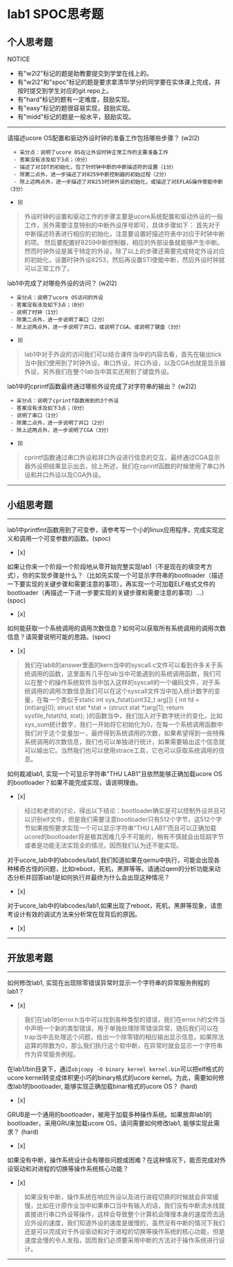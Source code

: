 # lab1 SPOC思考题

## 个人思考题

NOTICE
- 有"w2l2"标记的题是助教要提交到学堂在线上的。
- 有"w2l2"和"spoc"标记的题是要求拿清华学分的同学要在实体课上完成，并按时提交到学生对应的git repo上。
- 有"hard"标记的题有一定难度，鼓励实现。
- 有"easy"标记的题很容易实现，鼓励实现。
- 有"midd"标记的题是一般水平，鼓励实现。
---

请描述ucore OS配置和驱动外设时钟的准备工作包括哪些步骤？ (w2l2)
```
  + 采分点：说明了ucore OS在让外设时钟正常工作的主要准备工作
  - 答案没有涉及如下3点；（0分）
  - 描述了对IDT的初始化，包了针时钟中断的中断描述符的设置（1分）
  - 除第二点外，进一步描述了对8259中断控制器的初始过程（2分）
  - 除上述两点外，进一步描述了对8253时钟外设的初始化，或描述了对EFLAG操作使能中断（3分）
 ```
- [x]  

>  外设时钟的设置和驱动工作的步骤主要是ucore系统配置和驱动外设的一般工作，另外需要注意特别的中断外设序号即可，具体步骤如下：
首先对于中断描述符表进行相应的初始化，注意要设置好描述符表中对应于时钟中断的项。
然后要配置好8259中断控制器，相应的外部设备就能够产生中断。
然而时钟外设是属于特定的外设，除了以上的步骤还需要完成特定外设对应的初始化，设置时钟外设8253，然后再设置STI使能中断，然后外设时钟就可以正常工作了。

lab1中完成了对哪些外设的访问？ (w2l2)
 ```
  + 采分点：说明了ucore OS访问的外设
  - 答案没有涉及如下3点；（0分）
  - 说明了时钟（1分）
  - 除第二点外，进一步说明了串口（2分）
  - 除上述两点外，进一步说明了并口，或说明了CGA，或说明了键盘（3分）
 ```
- [x]  

>  lab1中对于外设的访问我们可以结合课件当中的内容去看，首先在输出tick当中我们使用到了时钟外设，串口外设，并口外设，以及CGA也就是显示器外设，另外我们在整个lab当中其实还用到了键盘外设。

lab1中的cprintf函数最终通过哪些外设完成了对字符串的输出？ (w2l2)
 ```
  + 采分点：说明了cprintf函数用到的3个外设
  - 答案没有涉及如下3点；（0分）
  - 说明了串口（1分）
  - 除第二点外，进一步说明了并口（2分）
  - 除上述两点外，进一步说明了CGA（3分）
 ```
- [x]  

>  cprintf函数通过串口外设和并口外设进行信息的交互，最终通过CGA显示器外设把结果显示出去，综上所述，我们在cprintf函数的时候使用了串口外设和并口外设以及CGA外设。

---

## 小组思考题

---

lab1中printfmt函数用到了可变参，请参考写一个小的linux应用程序，完成实现定义和调用一个可变参数的函数。(spoc)
- [x]  



如果让你来一个阶段一个阶段地从零开始完整实现lab1（不是现在的填空考方式），你的实现步骤是什么？（比如先实现一个可显示字符串的bootloader（描述一下要实现的关键步骤和需要注意的事项），再实现一个可加载ELF格式文件的bootloader（再描述一下进一步要实现的关键步骤和需要注意的事项）...） (spoc)
- [x]  

> 


如何能获取一个系统调用的调用次数信息？如何可以获取所有系统调用的调用次数信息？请简要说明可能的思路。(spoc)
- [x]  

> 我们在lab8的answer里面的kern当中的syscall.c文件可以看到许多关于系统调用的函数，这里面有几乎在lab当中可能遇到的系统调用函数，我们可以在整个的操作系统软件当中加入这样的syscall的一个编码文件，对于系统调用的调用次数信息我们可以在这个syscall文件当中加入统计数字的变量，在每一个类似于static int
sys_fstat(uint32_t arg[]) {
    int fd = (int)arg[0];
    struct stat *stat = (struct stat *)arg[1];
    return sysfile_fstat(fd, stat);
}的函数当中，我们加入对于数字统计的变化，比如sys_sum统计数字，我们一开始将它初始化为0，在每一个系统调用函数中我们对于这个变量加一，最终得到系统调用的次数，如果希望得到一些特殊系统调用的次数信息，我们也可以单独进行统计，如果需要输出这个信息就可以输出它。当然我们也可以使用strace工具，它也可以获取系统调用的信息。

如何裁减lab1, 实现一个可显示字符串"THU LAB1"且依然能够正确加载ucore OS的bootloader？如果不能完成实现，请说明理由。
- [x]  

> 经过和老师的讨论，得出以下结论：bootloader确实是可以控制外设并且可以识别elf文件，但是我们需要注意bootloader只有512个字节，这512个字节如果按照要求实现一个可以显示字符串“THU LAB1”而且可以正确加载ucore的bootloader将是极其困难几乎不可能的，稍有不慎就会出现超字节或者是功能无法实现全的情况，因而我们认为还不能实现。

对于ucore_lab中的labcodes/lab1,我们知道如果在qemu中执行，可能会出现各种稀奇古怪的问题，比如reboot，死机，黑屏等等。请通过qem的分析功能来动态分析并回答lab1是如何执行并最终为什么会出现这种情况？
- [x]  

> 

对于ucore_lab中的labcodes/lab1,如果出现了reboot，死机，黑屏等现象，请思考设计有效的调试方法来分析常在现背后的原因。
- [x]  

> 

---

## 开放思考题

---

如何修改lab1, 实现在出现除零错误异常时显示一个字符串的异常服务例程的lab1？
- [x]  

> 我们在lab1的error.h当中可以找到各种类型的错误，我们在error.h的文件当中声明一个新的类型错误，用于单独处理除零错误异常，随后我们可以在trap当中去处理这个问题，给出一个除零错的相应输出显示信息，如果除法运算的除数为0，那么我们执行这个软中断，在异常时就会显示一个字符串作为异常服务例程。


在lab1/bin目录下，通过`objcopy -O binary kernel kernel.bin`可以把elf格式的ucore kernel转变成体积更小巧的binary格式的ucore kernel。为此，需要如何修改lab1的bootloader, 能够实现正确加载binar格式的ucore OS？ (hard)
- [x]  

>

GRUB是一个通用的bootloader，被用于加载多种操作系统。如果放弃lab1的bootloader，采用GRU来加载ucore OS，请问需要如何修改lab1, 能够实现此需求？ (hard)
- [x]  

>


如果没有中断，操作系统设计会有哪些问题或困难？在这种情况下，能否完成对外设驱动和对进程的切换等操作系统核心功能？
- [x]  

>  如果没有中断，操作系统在响应外设以及进行进程切换的时候就会非常缓慢，比如在计原作业当中如果串口当中有输入的话，我们没有中断流水线就直接进行串口外设等操作，这样会导致整个计算机会降慢本身的速度而去适应外设的速度，我们知道外设的速度是缓慢的，虽然没有中断的情况下我们还是可以完成对于外设驱动和对于进程的切换等操作系统的核心功能，但是速度会慢的令人发指，因而我们必须要采用中断的方法对于操作系统进行设计。

---
